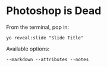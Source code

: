 
# Photoshop is Dead

From the terminal, pop in:

  ```yo reveal:slide "Slide Title"```

Available options:

 ```--markdown --attributes --notes```
